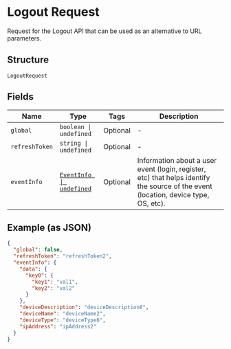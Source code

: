 
# Logout Request

Request for the Logout API that can be used as an alternative to URL parameters.

## Structure

`LogoutRequest`

## Fields

| Name | Type | Tags | Description |
|  --- | --- | --- | --- |
| `global` | `boolean \| undefined` | Optional | - |
| `refreshToken` | `string \| undefined` | Optional | - |
| `eventInfo` | [`EventInfo \| undefined`](../../doc/models/event-info.md) | Optional | Information about a user event (login, register, etc) that helps identify the source of the event (location, device type, OS, etc). |

## Example (as JSON)

```json
{
  "global": false,
  "refreshToken": "refreshToken2",
  "eventInfo": {
    "data": {
      "key0": {
        "key1": "val1",
        "key2": "val2"
      }
    },
    "deviceDescription": "deviceDescription8",
    "deviceName": "deviceName2",
    "deviceType": "deviceType6",
    "ipAddress": "ipAddress2"
  }
}
```

